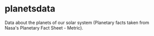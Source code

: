 # planetsdata
Data about the planets of our solar system (Planetary facts taken from Nasa's Planetary Fact Sheet - Metric).
